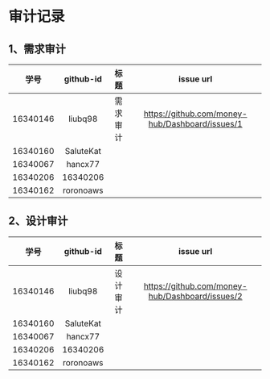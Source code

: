 # 审计记录
## 1、需求审计

| 学号	 | github-id| 标题 | 	issue url|  
| :------------: | :-------------: | :------------: | :-------------: |  
| 16340146 | liubq98 | 需求审计 | https://github.com/money-hub/Dashboard/issues/1 |  
| 16340160 | SaluteKat |  |  | 
| 16340067 | hancx77 |  | 	 | 
| 16340206 | 16340206 |  |  |  
| 16340162 | roronoaws |  |  |  

## 2、设计审计


| 学号	 | github-id| 标题 | 	issue url|  
| :------------: | :-------------: | :------------: | :-------------: |  
| 16340146 | liubq98 | 设计审计 | https://github.com/money-hub/Dashboard/issues/2 |  
| 16340160 | SaluteKat |  |  | 
| 16340067 | hancx77 |  | 	 | 
| 16340206 | 16340206 |  |  |  
| 16340162 | roronoaws |  |  |  
